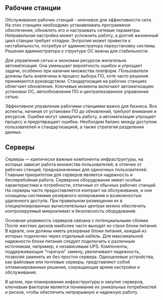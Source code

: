 ## Рабочие станции
Обслуживание рабочих станций - ключевое для эффективности сети. На этих станциях необходимо устанавливать программное обеспечение, обновлять его и настраивать сетевые параметры. Неправильная настройка может усложнить работу, а долгий жизненный цикл станции требует отладки. Энтропия может привести к нестабильности, потребуя от администратора переустановку системы. Решения администратора о структуре ОС важны для стабильности.

Для управления сетью и экономии ресурсов желательна автоматизация. Она уменьшает вероятность ошибок и упрощает задачи, особенно при наличии множества платформ. Пользователи должны быть вовлечены в процесс выбора ПО, хотя часто решения принимаются руководством. Стандартизация на рабочих станциях облегчает обновления. Ключевые моменты включают автоматизацию установки ОС, автообновление ПО и централизованное управление сетью.

Эффективное управление рабочими станциями важно для бизнеса. Все аспекты, начиная от установки ПО до обновлений, требуют внимания и ресурсов. Ошибки могут замедлить работу, а автоматизация упрощает процесс и предотвращает ошибки. Необходим баланс между доступом пользователей и стандартизацией, а также стратегия разделения данных.

## Серверы

Серверы — критически важные компоненты инфраструктуры, на которых зависит работа множества пользователей, в отличие от рабочих станций, предназначенных для одиночных пользователей. Главным приоритетом для серверов является надежность и бесперебойная работа. Серверное оборудование имеет особые характеристики и потребности, отличные от обычных рабочих станций. На серверы часто предоставляется контракт на обслуживание, и они оснащены системами резервного копирования и возможностью удаленного доступа. При правильном размещении их в специализированных вычислительных центрах можно обеспечить контролируемый микроклимат и безопасность оборудования.

Основная уязвимость серверов связана с потенциальными сбоями. После жестких дисков наиболее часто выходят из строя блоки питания. В идеале, они должны иметь резервные блоки питания, каждый из которых подключен через отдельный кабель. Для максимальной надежности блоки питания следует подключать к различным источникам, например, к независимым UPS. Компоненты, поддерживающие "горячую" замену, увеличивают надежность, позволяя заменять их без простоя сервера. Одноцелевые устройства, как файловые или почтовые серверы, представляют собой оптимизированные решения, сокращающие время настройки и обслуживания.

В целом, при планировании инфраструктуры и закупке серверов, ключевым фактором является понимание их уникальных потребностей и рисков, чтобы обеспечить непрерывную и надежную работу.
